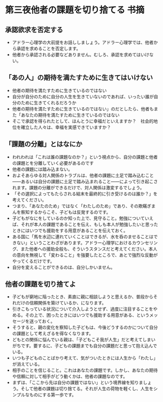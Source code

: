 # 第三夜他者の課題を切り捨てる 书摘

## 承認欲求を否定する

- アドラー心理学の大前提をお話ししましょう。アドラー心理学では、他者から承認を求めることを否定します。
- 他者から承認される必要などありません。むしろ、承認を求めてはいけない。

## 「あの人」の期待を満たすために生きてはいけない

- 他者の期待を満たすために生きているのではない
- 自分が自分のために自分の人生を生きていないのであれば、いったい誰が自分のために生きてくれるだろうか
- 他者の期待を満たすために生きているのではない」のだとしたら、他者もまた「あなたの期待を満たすために生きているのではない
- そこで承認を得られたとして、ほんとうに幸福だといえますか？　社会的地位を確立した人々は、幸福を実感できていますか？

## 「課題の分離」とはなにか

- われわれは「これは誰の課題なのか？」という視点から、自分の課題と他者の課題とを分離していく必要があるのです
- 他者の課題には踏み込まない。
- およそあらゆる対人関係のトラブルは、他者の課題に土足で踏み込むこと——あるいは自分の課題に土足で踏み込まれること——によって引き起こされます。課題の分離ができるだけで、対人関係は激変するでしょう。
- 「その選択によってもたらされる結末を最終的に引き受けるのは誰か？」を考えてください。
- つまり、「あなたのため」ではなく「わたしのため」であり、その欺瞞ぎまんを察知するからこそ、子どもは反発するのです。
- 子どもがなにをしているのか知った上で、見守ること。勉強についていえば、それが本人の課題であることを伝え、もしも本人が勉強したいと思ったときにはいつでも援助をする用意があることを伝えておく。
- ある国に「馬を水辺に連れていくことはできるが、水を呑のませることはできない」ということわざがあります。アドラー心理学におけるカウンセリング、また他者への援助全般も、そういうスタンスだと考えてください。本人の意向を無視して「変わること」を強要したところで、あとで強烈な反動がやってくるだけです。
- 自分を変えることができるのは、自分しかいません。

## 他者の課題を切り捨てよ

- 子どもが窮地に陥ったとき、素直に親に相談しようと思えるか、普段からそれだけの信頼関係を築けているか、になります。
- 引きこもっている状況について介入しようとせず、過度に注目することをやめる。その上で、困ったときにはいつでも援助する用意がある、というメッセージを送っておく。
- そうすると、親の変化を察知した子どもは、今後どうするのかについて自分の課題として考えざるを得なくなります。
- どもとの関係に悩んでいる親は、「子どもこそ我が人生」だと考えてしまいがちです。要するに、子どもの課題までも自分の課題だと思って抱え込んでいる。
- いつも子どものことばかり考えて、気がついたときには人生から「わたし」が消えている。
- 相手のことを信じること。これはあなたの課題です。しかし、あなたの期待や信頼に対して相手がどう動くかは、他者の課題なのです。
- まずは、「ここから先は自分の課題ではない」という境界線を知りましょう。そして他者の課題は切り捨てる。それが人生の荷物を軽くし、人生をシンプルなものにする第一歩です。

